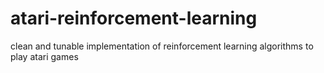 # atari-reinforcement-learning
clean and tunable implementation of reinforcement learning algorithms to play atari games
